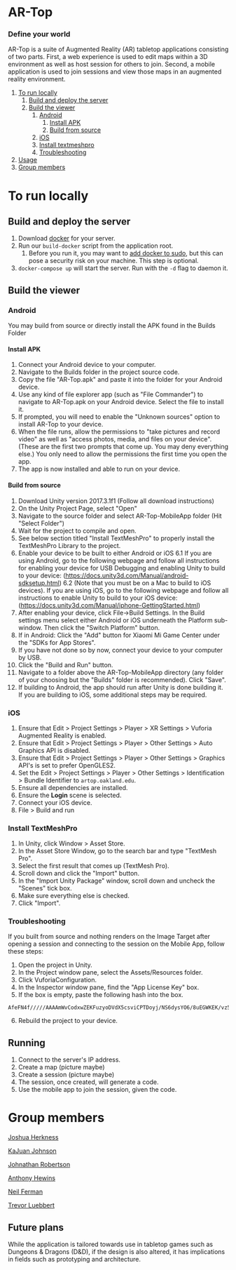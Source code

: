 # AR-Top

### Define your world

AR-Top is a suite of Augmented Reality (AR) tabletop applications consisting of
two parts.  First, a web experience is used to edit maps within a 3D environment
as well as host session for others to join.  Second, a mobile application is
used to join sessions and view those maps in an augmented reality environment.

1. [To run locally](#to-run-locally)
    1. [Build and deploy the server](#build-and-deploy-the-server)
    2. [Build the viewer](#build-the-viewer)
        1. [Android](#android)
            1. [Install APK](#install-apk)
            2. [Build from source](#build-from-source)
        2. [iOS](#ios)
        3. [Install textmeshpro](#install-textmeshpro)
        4. [Troubleshooting](#troubleshooting)
2. [Usage](#running)
3. [Group members](#group-members)

# To run locally

## Build and deploy the server

1. Download [docker](https://docs.docker.com/install/) for your server.
2. Run our `build-docker` script from the application root. 
    1. Before you run it, you may want to [add docker to
     sudo](https://askubuntu.com/questions/477551/how-can-i-use-docker-without-sudo?answertab=votes#tab-top),
     but this can pose a security risk on your machine. This step is optional.
3. `docker-compose up` will start the server. Run with the `-d` flag to
   daemon it.

## Build the viewer

### Android

You may build from source or directly install the APK found in the Builds Folder

#### Install APK

1. Connect your Android device to your computer.
2. Navigate to the Builds folder in the project source code.
3. Copy the file "AR-Top.apk" and paste it into the folder for your Android
   device.
4. Use any kind of file explorer app (such as "File Commander") to navigate to
   AR-Top.apk on your Android device. Select the file to install it.
5. If prompted, you will need to enable the "Unknown sources" option to install
   AR-Top to your device.
6. When the file runs, allow the permissions to "take pictures and record video"
   as well as "access photos, media, and files on your device". (These are the
   first two prompts that come up. You may deny everything else.) You only need
   to allow the permissions the first time you open the app.
7. The app is now installed and able to run on your device.

#### Build from source

1. Download Unity version 2017.3.1f1 (Follow all download instructions)
2. On the Unity Project Page, select "Open"
3. Navigate to the source folder and select AR-Top-MobileApp folder (Hit "Select
   Folder")
4. Wait for the project to compile and open.
5. See below section titled "Install TextMeshPro" to properly install the
   TextMeshPro Library to the project.
6. Enable your device to be built to either Android or iOS 6.1 If you are using
   Android, go to the following webpage and follow all instructions for enabling
   your device for USB Debugging and enabling Unity to build to your device:
   (https://docs.unity3d.com/Manual/android-sdksetup.html) 6.2 (Note that you
   must be on a Mac to build to iOS devices). If you are using iOS, go to the
   following webpage and follow all instructions to enable Unity to build to
   your iOS device: (https://docs.unity3d.com/Manual/iphone-GettingStarted.html)
7. After enabling your device, click File->Build Settings. In the Build settings
   menu select either Android or iOS underneath the Platform sub-window. Then
   click the "Switch Platform" button.
  1. If in Android: Click the "Add" button for Xiaomi Mi Game Center under the
     "SDKs for App Stores".
8. If you have not done so by now, connect your device to your computer by USB.
9. Click the "Build and Run" button.
10. Navigate to a folder above the AR-Top-MobileApp directory (any folder of
    your choosing but the "Builds" folder is recommended). Click "Save".
11. If building to Android, the app should run after Unity is done building it.
    If you are building to iOS, some additional steps may be required.

### iOS

1. Ensure that Edit > Project Settings > Player > XR Settings > Vuforia
    Augmented Reality is enabled.
2. Ensure that Edit > Project Settings > Player > Other Settings > Auto
    Graphics API is disabled.
3. Ensure that Edit > Project Settings > Player > Other Settings > Graphics
    API's is set to prefer OpenGLES2.
4. Set the Edit > Project Settings > Player > Other Settings > Identification >
   Bundle Identifier to `artop.oakland.edu`.
5. Ensure all dependencies are installed.
6. Ensure the __Login__ scene is selected.
7. Connect your iOS device.
8. File > Build and run


### Install TextMeshPro

1. In Unity, click Window > Asset Store.
2. In the Asset Store Window, go to the search bar and type "TextMesh Pro".
3. Select the first result that comes up (TextMesh Pro).
4. Scroll down and click the "Import" button.
5. In the "Import Unity Package" window, scroll down and uncheck the "Scenes"
   tick box.
6. Make sure everything else is checked.
7. Click "Import".

### Troubleshooting 

If you built from source and nothing renders on the
Image Target after opening a session and connecting to the session on the Mobile
App, follow these steps:

1. Open the project in Unity.
2. In the Project window pane, select the Assets/Resources folder.
3. Click VuforiaConfiguration.
4. In the Inspector window pane, find the "App License Key" box.
5. If the box is empty, paste the following hash into the box.

```
AfeFN4f/////AAAAmWvCodxwZEKFuzyoDVdX5csviCPTDoyj/NS6dysYO6/8uEGWKEK/vz5CcIm5NV09A/5xJ+j6rJ+ykMaDAjowfF2OXoLCwuZYOdYSG1VF6rWPT/IebP+ImDvmVC20gXx9v0dCNGggSB4wN7EsVeSOTFvDMv+PNsR0EeFTWzpOCTBXu+OuzoAFuRsocuv9pJkSUq8Z2eWb3RwqhYOYGkqwRnxtDYl9N/8x0VDZyW9ttv7A4b7NXuPF7kf4j3c2ONTF4tbQmaYVvXaHbrlEXQeaetvBt4bb1K8mpuTm+978icC2utk3CsrkkbB5ynbC0ccw84kbAnT8hBIUGOe1pMPtWDepUiRy5ErXvemRCVh2ne58
```

6. Rebuild the project to your device.

## Running

1. Connect to the server's IP address.
2. Create a map (picture maybe)
3. Create a session (picture maybe)
  1. The session, once created, will generate a code.
4. Use the mobile app to join the session, given the code.

# Group members

[Joshua Herkness](https://github.com/joshherkness)

[KaJuan Johnson](https://github.com/kdjohnson)

[Johnathan Robertson](https://github.com/jjrobertson14)

[Anthony Hewins](https://github.com/AnthonyHewins)

[Neil Ferman](https://github.com/goeteeks)

[Trevor Luebbert](https://github.com/TrevorLuebbert)

## Future plans

While the application is tailored towards use in tabletop games such as Dungeons
& Dragons (D&D), if the design is also altered, it has implications in fields
such as prototyping and architecture.
